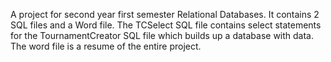 A project for second year first semester Relational Databases.
It contains 2 SQL files and a Word file. 
The TCSelect SQL file contains select statements for the TournamentCreator SQL file which builds up a database with data.
The word file is a resume of the entire project.
